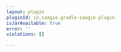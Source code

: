 ```yaml
---
layout: plugin
pluginId: io.saagie.gradle-saagie-plugin
isJarAvailable: true
error: ''
violations: []

---
```

